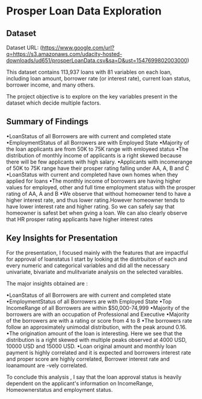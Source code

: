 # Prosper Loan Data Exploration

## Dataset

Dataset URL: (https://www.google.com/url?q=https://s3.amazonaws.com/udacity-hosted-downloads/ud651/prosperLoanData.csv&sa=D&ust=1547699802003000)

This dataset contains 113,937 loans with 81 variables on each loan, including loan amount, borrower rate (or interest rate), current loan status, borrower income, and many others.

The project objective is to explore on the key variables present in the dataset which decide multiple factors.

## Summary of Findings


•LoanStatus of all Borrowers are with current and completed state
•EmploymentStatus of all Borrowers are with Employed State
•Majority of the loan applicants are from 50K to 75K range with emloyeed status
•The distribution of monthly income of applicants is a right skewed because there will be few applicants with high salary. 
•Applicants with incomerange of 50K to 75K range have their prosper rating falling under AA, A, B and C 
•LoanStatus with current and completed have own homes when they applied for loans
•The monthly income of borrowers are having higher values for employed, other and full time employment status with the prosper rating of AA, A and B
•We observe that without homeowner tend to have a higher interest rate, and thus lower rating.However homeowner tends to have lower interest rate and higher rating. So we can safely say that homeowner is safest bet when gving a loan. We can also clearly observe that HR prosper rating applicants have higher interest rates


## Key Insights for Presentation

For the presentation, I focused mainly with the features that are impactful for approval of loanstatus
I start by looking at the distrbuiton of each and every numeric and categorical variables and did all the necessary univariate, bivariate and
mulitvariate analysis on the selected varaibles.

The major insights obtained are :


•LoanStatus of all Borrowers are with current and completed state
•EmploymentStatus of all Borrowers are with Employed State
•Top IncomeRange of all Borrowers are within $50,000-74,999
•Majority of the borrowers are with an occupation of Professional and Executive
•Majority of the borrowers are with a rating or score from 4 to 8
•The borrowers rate follow an approximately unimodal distribution, with the peak around 0.16. 
•The origination amount of the loan is interesting. Here we see that the distribution is a right skewed with multiple peaks observed at 4000 USD, 10000 USD and 15000 USD.
•Loan original amount and monthly loan payment is highly correlated and it is expected and borrowers interest rate and proper score are highly correlated, Borrower interest rate and loanamount are -vely correlated.


To conclude this analysis , I say that the loan approval status is heavily dependent on the applicant's information on IncomeRange,
 Homeownerstatus and employment status.

